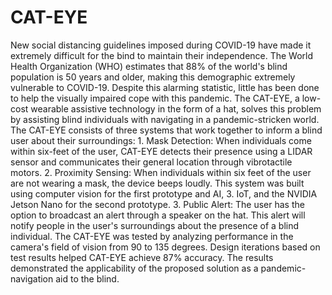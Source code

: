 # CAT-EYE
New social distancing guidelines imposed during COVID-19 have made it extremely difficult for the bind to maintain their independence. The World Health Organization (WHO) estimates that 88% of the world's blind population is 50 years and older, making this demographic extremely vulnerable to COVID-19. Despite this alarming statistic, little  has been done to help the visually impaired cope with this pandemic. The CAT-EYE, a low- cost wearable assistive technology in the form of a hat, solves this problem by assisting  blind individuals with navigating in a pandemic-stricken world. The CAT-EYE consists of three systems that work together to inform a blind user about their surroundings: 1. Mask Detection: When individuals come within six-feet of the user, CAT-EYE detects their presence using a LIDAR sensor and communicates their general location through vibrotactile motors. 2. Proximity Sensing: When individuals within six feet of the user are not wearing a mask, the device beeps loudly. This system was built using computer vision for the first prototype and AI, 3. IoT, and the NVIDIA Jetson Nano for the second prototype. 3. Public Alert: The user has the option to broadcast an alert through a speaker on the hat. This alert will notify people in the user's surroundings about the presence of a blind individual. The CAT-EYE was tested by analyzing performance in the camera's field of vision from 90 to 135 degrees. Design iterations based on test results helped CAT-EYE achieve 87% accuracy. The results demonstrated the applicability of the proposed solution as a pandemic-navigation aid to the blind.
